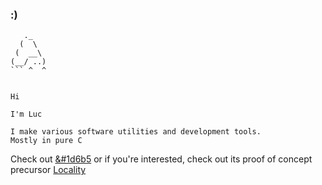 ### :)

```
   ._
  (  \
 (  __\
(__/ ..) 
``` ^  ^


Hi

I'm Luc

I make various software utilities and development tools.
Mostly in pure C

```

Check out [&#1d6b5](https://github.com/LucAlexander/Xi) or if you're interested, check out its proof of concept precursor [Locality](https://github.com/LucAlexander/Locality)


